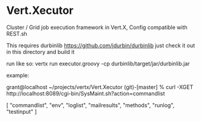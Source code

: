 Vert.Xecutor
============

Cluster / Grid job execution framework in Vert.X, Config compatible with REST.sh


This requires durbinlib
https://github.com/jdurbin/durbinlib
just check it out in this directory and build it

run like so:
 vertx run executor.groovy -cp durbinlib/target/jar/durbinlib.jar


example:

grant@localhost ~/projects/vertx/Vert.Xecutor (git)-[master] % curl -XGET http://localhost:8089/cgi-bin/SysMaint.sh?action=commandlist

[
  "commandlist",
  "env",
  "loglist",
  "mailresults",
  "methods",
  "runlog",
  "testinput"
]
